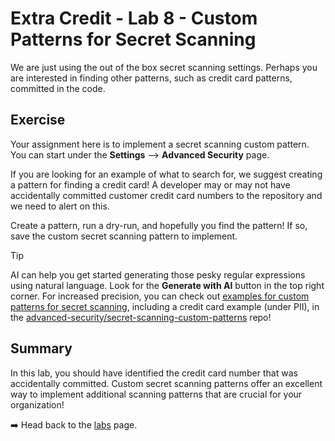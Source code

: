 # Extra Credit - Lab 8 - Custom Patterns for Secret Scanning

We are just using the out of the box secret scanning settings. Perhaps you are interested in finding other patterns, such as credit card patterns, committed in the code.


## Exercise

Your assignment here is to implement a secret scanning custom pattern. You can start under the **Settings** --> **Advanced Security** page.

If you are looking for an example of what to search for, we suggest creating a pattern for finding a credit card! A developer may or may not have accidentally committed customer credit card numbers to the repository and we need to alert on this.

Create a pattern, run a dry-run, and hopefully you find the pattern! If so, save the custom secret scanning pattern to implement.


> [!TIP]
> AI can help you get started generating those pesky regular expressions using natural language.  Look for the **Generate with AI** button in the top right corner.
> For increased precision, you can check out [examples for custom patterns for secret scanning](https://github.com/advanced-security/secret-scanning-custom-patterns/tree/main?tab=readme-ov-file#personally-identifiable-information-pii), including a credit card example (under PII), in the [advanced-security/secret-scanning-custom-patterns](https://github.com/advanced-security/secret-scanning-custom-patterns/tree/main?tab=readme-ov-file#personally-identifiable-information-pii) repo!

## Summary

In this lab, you should have identified the credit card number that was accidentally committed. Custom secret scanning patterns offer an excellent way to implement additional scanning patterns that are crucial for your organization!

➡️ Head back to the [labs](README.md) page.
